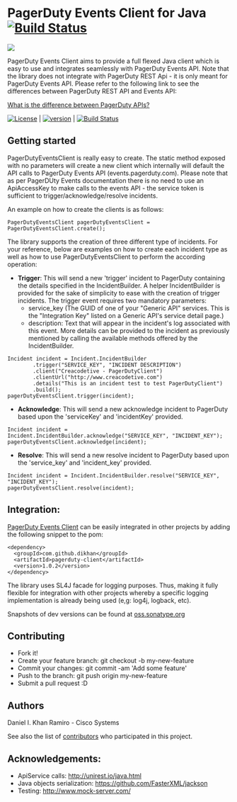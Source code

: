 # PagerDuty Events Client for Java [![Build Status][travis-image]][travis-url]

![][pagerduty-client-logo]

PagerDuty Events Client aims to provide a full flexed Java client which is easy to use and integrates seamlessly
with PagerDuty Events API. Note that the library does not integrate with PagerDuty REST Api - it is only meant
for PagerDuty Events API. Please refer to the following link to see the differences between PagerDuty REST API and
Events API:

[What is the difference between PagerDuty APIs?](https://support.pagerduty.com/hc/en-us/articles/214794907-What-is-the-difference-between-PagerDuty-APIs-)

[![License][license-image]][license-url]  |
[![version][maven-version]][maven-url]    |
[![Build Status][travis-image]][travis-url]

## Getting started

PagerDutyEventsClient is really easy to create. The static method exposed with no parameters will create a new client
which internally will default the API calls to PagerDuty Events API (events.pagerduty.com). Please note that as per
PagerDUty Events documentation there is no need to use an ApiAccessKey to make calls to the events API - the service
token is sufficient to trigger/acknowledge/resolve incidents.

An example on how to create the clients is as follows:

```
PagerDutyEventsClient pagerDutyEventsClient = PagerDutyEventsClient.create();
```

The library supports the creation of three different type of incidents. For your reference, below are examples
on how to create each incident type as well as how to use PagerDutyEventsClient to perform the according operation:

- **Trigger**: This will send a new 'trigger' incident to PagerDuty containing the details specified in the IncidentBuilder.
A helper IncidentBuilder is provided for the sake of simplicity to ease with the creation of trigger incidents. The
trigger event requires two mandatory parameters:
  - service_key (The GUID of one of your "Generic API" services. This is the "Integration Key" listed on a Generic
    API's service detail page.)
  - description: Text that will appear in the incident's log associated with this event.
More details can be provided to the incident as previously mentioned by calling the available methods offered by the
IncidentBuilder.
```
Incident incident = Incident.IncidentBuilder
        .trigger("SERVICE_KEY", "INCIDENT DESCRIPTION")
        .client("Creacodetive - PagerDutyClient")
        .clientUrl("http://www.creacodetive.com")
        .details("This is an incident test to test PagerDutyClient")
        .build();
pagerDutyEventsClient.trigger(incident);
```

- **Acknowledge**: This will send a new acknowledge incident to PagerDuty based upon the 'serviceKey' and 'incidentKey'
provided.
```
Incident incident = Incident.IncidentBuilder.acknowledge("SERVICE_KEY", "INCIDENT_KEY");
pagerDutyEventsClient.acknowledge(incident);
```

- **Resolve**: This will send a new resolve incident to PagerDuty based upon the 'service_key' and 'incident_key' provided.
```
Incident incident = Incident.IncidentBuilder.resolve("SERVICE_KEY", "INCIDENT_KEY");
pagerDutyEventsClient.resolve(incident);
```

## Integration:

[PagerDuty Events Client](http://search.maven.org/#search|ga|1|dikhan) can be easily integrated in other projects by
adding the following snippet to the pom:

```
<dependency>
  <groupId>com.github.dikhan</groupId>
  <artifactId>pagerduty-client</artifactId>
  <version>1.0.2</version>
</dependency>
```

The library uses SL4J facade for logging purposes. Thus, making it fully flexible for integration with other
projects whereby a specific logging implementation is already being used (e,g: log4j, logback, etc).

Snapshots of dev versions can be found at [oss.sonatype.org](https://oss.sonatype.org/content/repositories/snapshots/com/github/dikhan/pagerduty-client/)

## Contributing

- Fork it!
- Create your feature branch: git checkout -b my-new-feature
- Commit your changes: git commit -am 'Add some feature'
- Push to the branch: git push origin my-new-feature
- Submit a pull request :D

## Authors

Daniel I. Khan Ramiro - Cisco Systems

See also the list of [contributors](https://github.com/dikhan/pagerduty-client/graphs/contributors) who participated in this project.

## Acknowledgements:

- ApiService calls: http://unirest.io/java.html
- Java objects serialization: https://github.com/FasterXML/jackson
- Testing: http://www.mock-server.com/


[pagerduty-client-logo]: https://d17oy1vhnax1f7.cloudfront.net/items/0Q3Q3m1W0F230F2l1P1P/PagerDuty_icon_512x512.png?v=f4f9fdf0


[license-url]: https://github.com/dikhan/pagerduty-client/blob/master/LICENSE
[license-image]: https://img.shields.io/badge/license-MIT-blue.svg?style=flat

[travis-url]: https://travis-ci.org/dikhan/pagerduty-client
[travis-image]: https://travis-ci.org/dikhan/pagerduty-client.svg?branch=master

[maven-url]: http://search.maven.org/#search%7Cga%7C1%7Ca%3A%22pagerduty-client%22
[maven-version]: https://img.shields.io/maven-central/v/com.github.dikhan/pagerduty-client.svg?style=flat

